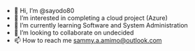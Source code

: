  - 👋 Hi, I’m @sayodo80
- 👀 I’m interested in completing a cloud project (Azure)
- 🌱 I’m currently learning Software and System Administration
- 💞️ I’m looking to collaborate on undecided
- 📫 How to reach me sammy.a.amimo@outlook.com

<!---
sayodo80/sayodo80 is a ✨ special ✨ repository because its `README.md` (this file) appears on your GitHub profile.
You can click the Preview link to take a look at your changes.
--->
